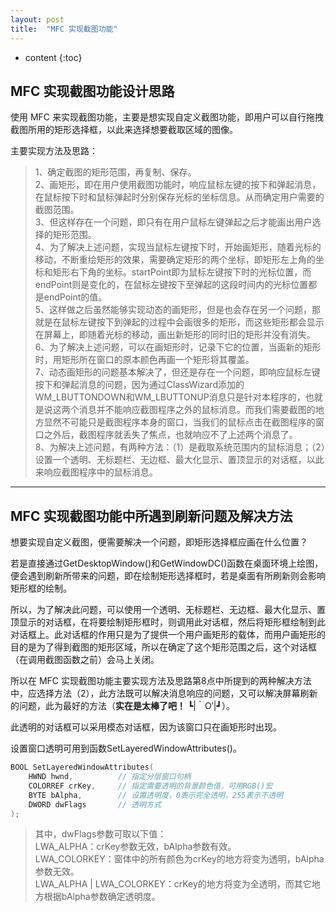 ```yaml
---
layout: post
title:  "MFC 实现截图功能"
---
```


* content
{:toc}

## MFC 实现截图功能设计思路

使用 MFC 来实现截图功能，主要是想实现自定义截图功能，即用户可以自行拖拽截图所用的矩形选择框，以此来选择想要截取区域的图像。

主要实现方法及思路：

> 1、确定截图的矩形范围，再复制、保存。
> <br/>2、画矩形，即在用户使用截图功能时，响应鼠标左键的按下和弹起消息，在鼠标按下时和鼠标弹起时分别保存光标的坐标信息。从而确定用户需要的截图范围。
> <br/>3、但这样存在一个问题，即只有在用户鼠标左键弹起之后才能画出用户选择的矩形范围。
> <br/>4、为了解决上述问题，实现当鼠标左键按下时，开始画矩形，随着光标的移动，不断重绘矩形的效果，需要确定矩形的两个坐标，即矩形左上角的坐标和矩形右下角的坐标。startPoint即为鼠标左键按下时的光标位置，而endPoint则是变化的，在鼠标左键按下至弹起的这段时间内的光标位置都是endPoint的值。
> <br/>5、这样做之后虽然能够实现动态的画矩形，但是也会存在另一个问题，那就是在鼠标左键按下到弹起的过程中会画很多的矩形，而这些矩形都会显示在屏幕上，即随着光标的移动，画出新矩形的同时旧的矩形并没有消失。
> <br/>6、为了解决上述问题，可以在画矩形时，记录下它的位置，当画新的矩形时，用矩形所在窗口的原本颜色再画一个矩形将其覆盖。
> <br/>7、动态画矩形的问题基本解决了，但还是存在一个问题，即响应鼠标左键按下和弹起消息的问题，因为通过ClassWizard添加的WM_LBUTTONDOWN和WM_LBUTTONUP消息只是针对本程序的，也就是说这两个消息并不能响应截图程序之外的鼠标消息。而我们需要截图的地方显然不可能只是截图程序本身的窗口，当我们的鼠标点击在截图程序的窗口之外后，截图程序就丢失了焦点，也就响应不了上述两个消息了。
> <br/>8、为解决上述问题，有两种方法：（1）是截取系统范围内的鼠标消息；（2）设置一个透明、无标题栏、无边框、最大化显示、置顶显示的对话框，以此来响应截图程序中的鼠标消息。

---

## MFC 实现截图功能中所遇到刷新问题及解决方法

想要实现自定义截图，便需要解决一个问题，即矩形选择框应画在什么位置？

若是直接通过GetDesktopWindow()和GetWindowDC()函数在桌面环境上绘图，便会遇到刷新所带来的问题，即在绘制矩形选择框时，若是桌面有所刷新则会影响矩形框的绘制。

所以，为了解决此问题，可以使用一个透明、无标题栏、无边框、最大化显示、置顶显示的对话框，在将要绘制矩形框时，则调用此对话框，然后将矩形框绘制到此对话框上。此对话框的作用只是为了提供一个用户画矩形的载体，而用户画矩形的目的是为了得到截图的矩形区域，所以在确定了这个矩形范围之后，这个对话框（在调用截图函数之前）会马上关闭。

所以在 MFC 实现截图功能主要实现方法及思路第8点中所提到的两种解决方法中，应选择方法（2），此方法既可以解决消息响应的问题，又可以解决屏幕刷新的问题，此为最好的方法（**实在是太棒了吧！** ┗|｀O′|┛）。

此透明的对话框可以采用模态对话框，因为该窗口只在画矩形时出现。

设置窗口透明可用到函数SetLayeredWindowAttributes()。

``` c++
BOOL SetLayeredWindowAttributes(
    HWND hwnd,          // 指定分层窗口句柄
    COLORREF crKey,     // 指定需要透明的背景颜色值，可用RGB()宏
    BYTE bAlpha,        // 设置透明度，0表示完全透明，255表示不透明
    DWORD dwFlags       // 透明方式
);
```

> 其中，dwFlags参数可取以下值：
> <br/>LWA_ALPHA：crKey参数无效，bAlpha参数有效。
> <br/>LWA_COLORKEY：窗体中的所有颜色为crKey的地方将变为透明，bAlpha参数无效。
> <br/>LWA_ALPHA | LWA_COLORKEY：crKey的地方将变为全透明，而其它地方根据bAlpha参数确定透明度。
